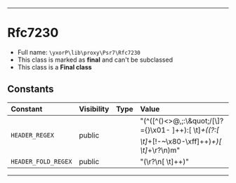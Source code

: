***

# Rfc7230





* Full name: `\yxorP\lib\proxy\Psr7\Rfc7230`
* This class is marked as **final** and can't be subclassed
* This class is a **Final class**


## Constants

| Constant | Visibility | Type | Value |
|:---------|:-----------|:-----|:------|
|`HEADER_REGEX`|public| |&quot;(^([^()&lt;&gt;@,;:\\\&quot;/[\\]?={}\x01- ]++):[ \t]*+((?:[ \t]*+[!-~\x80-\xff]++)*+)[ \t]*+\r?\n)m&quot;|
|`HEADER_FOLD_REGEX`|public| |&quot;(\r?\n[ \t]++)&quot;|




***

